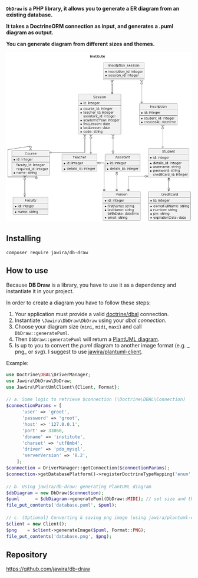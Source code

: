 **`DbDraw` is a PHP library, it allows you to generate a ER diagram from an
existing database.**

**It takes a DoctrineORM connection as input, and generates a .puml diagram as
output.**

**You can generate diagram from different sizes and themes.**

![crt-amber](images/midi.png)

## Installing

```console
composer require jawira/db-draw
```

## How to use

Because **DB Draw** is a library, you have to use it as a dependency and
instantiate it in your project.

In order to create a diagram you have to follow these steps:

1. Your application must provide a
   valid [doctrine/dbal](https://github.com/doctrine/dbal) connection.
2. Instantiate `\Jawira\DbDraw\DbDraw` using your _dbal connection_.
3. Choose your diagram size (`mini`, `midi`, `maxi`) and
   call `DbDraw::generatePuml`.
4. Then `DbDraw::generatePuml` will return
   a [PlantUML diagram](https://plantuml.com/ie-diagram).
5. Is up to you to convert the _puml_ diagram to another image format (e.g. _
   png_ or _svg_). I suggest to
   use [jawira/plantuml-client](https://github.com/jawira/plantuml-client).

Example:

```php
use Doctrine\DBAL\DriverManager;
use Jawira\DbDraw\DbDraw;
use Jawira\PlantUmlClient\{Client, Format};

// a. Some logic to retrieve $connection (\Doctrine\DBAL\Connection)
$connectionParams = [
      'user' => 'groot',
      'password' => 'groot',
      'host' => '127.0.0.1',
      'port' => 33060,
      'dbname' => 'institute',
      'charset' => 'utf8mb4',
      'driver' => 'pdo_mysql',
      'serverVersion' => '8.2',
    ];
$connection = DriverManager::getConnection($connectionParams);
$connection->getDatabasePlatform()->registerDoctrineTypeMapping('enum', 'string'); // optional

// b. Using jawira/db-draw: generating PlantUML diagram
$dbDiagram = new DbDraw($connection);
$puml      = $dbDiagram->generatePuml(DbDraw::MIDI); // set size and theme here
file_put_contents('database.puml', $puml);

// c. (Optional) Converting & saving png image (using jawira/plantuml-client)
$client = new Client();
$png    = $client->generateImage($puml, Format::PNG);
file_put_contents('database.png', $png);
```

## Repository

https://github.com/jawira/db-draw
